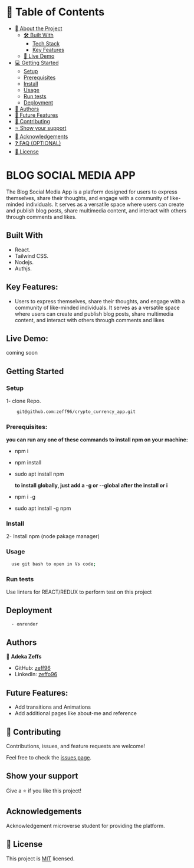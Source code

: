 # 📗 Table of Contents

- [📖 About the Project](#about-project)
  - [🛠 Built With](#built-with)
    - [Tech Stack](#tech-stack)
    - [Key Features](#key-features)
  - [🚀 Live Demo](#live-demo)
- [💻 Getting Started](#getting-started)
  - [Setup](#setup)
  - [Prerequisites](#prerequisites)
  - [Install](#install)
  - [Usage](#usage)
  - [Run tests](#run-tests)
  - [Deployment](#triangular_flag_on_post-deployment)
- [👥 Authors](#authors)
- [🔭 Future Features](#future-features)
- [🤝 Contributing](#contributing)
- [⭐️ Show your support](#support)
- [🙏 Acknowledgements](#acknowledgements)
- [❓ FAQ (OPTIONAL)](#faq)
- [📝 License](#license)

# BLOG SOCIAL MEDIA APP

The Blog Social Media App is a platform designed for users to express themselves, share their thoughts, and engage with a community of like-minded individuals. It serves as a versatile space where users can create and publish blog posts, share multimedia content, and interact with others through comments and likes.

## Built With

- React.
- Tailwind CSS.
- Nodejs.
- Authjs.

## Key Features:

- Users to express themselves, share their thoughts, and engage with a community of like-minded individuals. It serves as a versatile space where users can create and publish blog posts, share multimedia content, and interact with others through comments and likes

## Live Demo:

coming soon

## Getting Started

### Setup

1- clone Repo.

```sh
    git@github.com:zeff96/crypto_currency_app.git
```

### Prerequisites:

**you can run any one of these commands to install npm on your machine:**

- npm i
- npm install
- sudo apt install npm

  **to install globally, just add a -g or --global after the install or i**

- npm i -g
- sudo apt install -g npm

### Install

2- Install npm (node pakage manager)

### Usage

```sh
  use git bash to open in Vs code;
```

### Run tests

Use linters for REACT/REDUX to perform test on this project

## Deployment

```sh
  - onrender
```

## Authors

👤 **Adeka Zeffs**

- GitHub: [zeff96](https://github.com/zeff96)
- LinkedIn: [zeffo96](https://www.linkedin.com/in/adeka-zeffs/)

## Future Features:

- Add transitions and Animations
- Add additional pages like about-me and reference

## 🤝 Contributing

Contributions, issues, and feature requests are welcome!

Feel free to check the [issues page](https://github.com/zeff96/crypto_currency_app/issues).

## Show your support

Give a ⭐️ if you like this project!

## Acknowledgements

Acknowledgement microverse student for providing the platform.

## 📝 License

This project is [MIT](./MIT.md) licensed.
